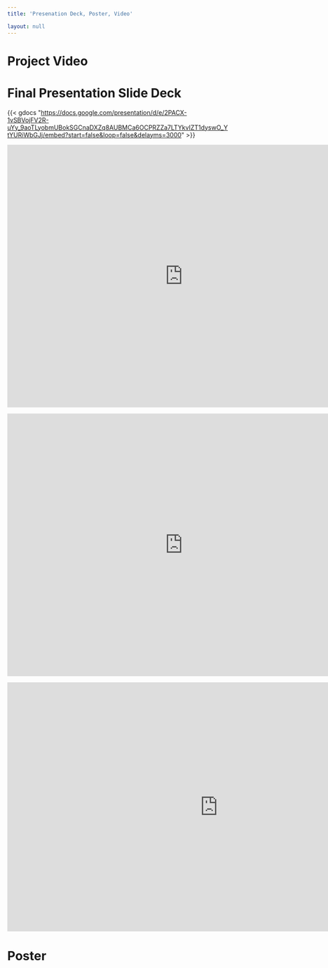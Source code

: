 ```yaml
---
title: 'Presenation Deck, Poster, Video'

layout: null
---
```



# Project Video

# Final Presentation Slide Deck

{{< gdocs "https://docs.google.com/presentation/d/e/2PACX-1vSBVojFV2R-uYy_9aoTLyobmUBokSGCnaDXZq8AUBMCa6OCPRZZa7LTYkvIZT1dyswO_YtYURiWbGJj/embed?start=false&loop=false&delayms=3000" >}}

<p><iframe src="https://docs.google.com/presentation/d/1PNr-sD5-70zo7vKtuKZXW0hkqGm7spuqgkGxffsx-QU/embed?start=false&#038;loop=false&#038;delayms=3000" frameborder="0" width="800" height="600" allowfullscreen="true" mozallowfullscreen="true" webkitallowfullscreen="true"></iframe></p>

<p><iframe src="https://docs.google.com/presentation/d/e/2PACX-1vTsSj-oftLksGEKTkzCoBSIpzooO61ZMGAUzoGBv7u20OzMQK8ctX3gCpWTMm4UowrrWumFrdQsY0Cd/embed?start=false&loop=false&delayms=5000" frameborder="0" width="800" height="600" allowfullscreen="true" mozallowfullscreen="true" webkitallowfullscreen="true"></iframe></p>

<iframe src="https://docs.google.com/presentation/d/e/2PACX-1vSBVojFV2R-uYy_9aoTLyobmUBokSGCnaDXZq8AUBMCa6OCPRZZa7LTYkvIZT1dyswO_YtYURiWbGJj/embed?start=false&loop=false&delayms=3000" frameborder="0" width="960" height="569" allowfullscreen="true" mozallowfullscreen="true" webkitallowfullscreen="true"></iframe>

# Poster
